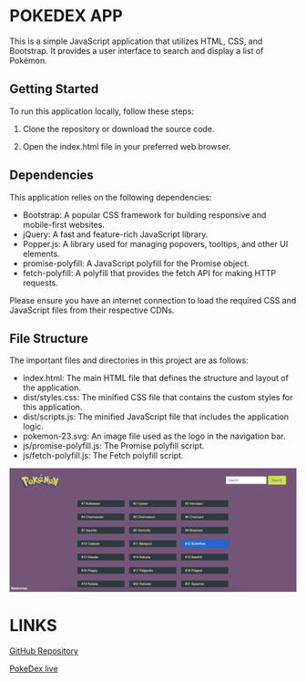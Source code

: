 # POKEDEX APP 

This is a simple JavaScript application that utilizes HTML, CSS, and Bootstrap. It provides a user interface to search and display a list of Pokémon.

## Getting Started

To run this application locally, follow these steps:

1. Clone the repository or download the source code.

2. Open the index.html file in your preferred web browser.

## Dependencies

This application relies on the following dependencies:

- Bootstrap: A popular CSS framework for building responsive and mobile-first websites.
- jQuery: A fast and feature-rich JavaScript library.
- Popper.js: A library used for managing popovers, tooltips, and other UI elements.
- promise-polyfill: A JavaScript polyfill for the Promise object.
- fetch-polyfill: A polyfill that provides the fetch API for making HTTP requests.

Please ensure you have an internet connection to load the required CSS and JavaScript files from their respective CDNs.

## File Structure

The important files and directories in this project are as follows:

- index.html: The main HTML file that defines the structure and layout of the application.
- dist/styles.css: The minified CSS file that contains the custom styles for this application.
- dist/scripts.js: The minified JavaScript file that includes the application logic.
- pokemon-23.svg: An image file used as the logo in the navigation bar.
- js/promise-polyfill.js: The Promise polyfill script.
- js/fetch-polyfill.js: The Fetch polyfill script.

![Screenshot](img/Screenshot%202023-07-07%20at%2012.20.08.png)

# LINKS

<a href="https://github.com/ywrth/Pokedex/tree/main" target="_blank">GitHub Repository</a>

<a href="https://ywrth.github.io/Pokedex/" target="_blank">PokeDex live</a> 